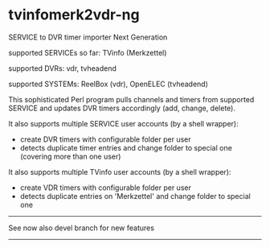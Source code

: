 tvinfomerk2vdr-ng
=================

SERVICE to DVR timer importer Next Generation

supported SERVICEs so far: TVinfo (Merkzettel)

supported DVRs: vdr, tvheadend

supported SYSTEMs: ReelBox (vdr), OpenELEC (tvheadend)


This sophisticated Perl program pulls channels and timers from supported SERVICE and updates DVR timers accordingly (add, change, delete).

It also supports multiple SERVICE user accounts (by a shell wrapper):
 - create DVR timers with configurable folder per user
 - detects duplicate timer entries and change folder to special one (covering more than one user)

It also supports multiple TVinfo user accounts (by a shell wrapper):
 - create VDR timers with configurable folder per user
 - detects duplicate entries on 'Merkzettel' and change folder to special one

******
 See now also devel branch for new features
******
